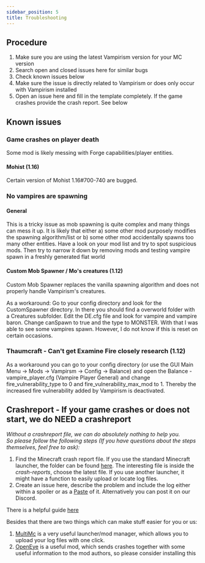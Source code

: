 ```yaml
---
sidebar_position: 5
title: Troubleshooting
---
```


## Procedure
1. Make sure you are using the latest Vampirism version for your MC version
2. Search open and closed issues here for similar bugs
3. Check known issues below
4. Make sure the issue is directly related to Vampirism or does only occur with Vampirism installed
5. Open an issue here and fill in the template completely. If the game crashes provide the crash report. See below

## Known issues
### Game crashes on player death
Some mod is likely messing with Forge capabilities/player entities.
#### Mohist (1.16)
Certain version of Mohist 1.16#700-740 are bugged.

### No vampires are spawning
#### General
This is a tricky issue as mob spawning is quite complex and many things can mess it up.
It is likely that either a) some other mod purposely modifies the spawning algorithm/list or b) some other mod accidentally spawns too many other entities.
Have a look on your mod list and try to spot suspicious mods. Then try to narrow it down by removing mods and testing vampire spawn in a freshly generated flat world
#### Custom Mob Spawner / Mo's creatures (1.12)
Custom Mob Spawner replaces the vanilla spawning algorithm and does not properly handle Vampirism's creatures.

As a workaround:
Go to your config directory and look for the CustomSpawner directory. In there you should find a overworld folder with a Creatures subfolder. Edit the DE.cfg file and look for vampire and vampire baron. Change canSpawn to true and the type to MONSTER.
With that I was able to see some vampires spawn. However, I do not know if this is reset on certain occasions.

### Thaumcraft - Can't get Examine Fire closely research (1.12)
As a workaround you can go to your config directory (or use the GUI Main Menu -> Mods -> Vampirsm -> Config -> Balance) and open the Balance - vampire_player.cfg (Vampire Player General) and change fire_vulnerability_type to 0 and fire_vulnerability_max_mod to 1. Thereby the increased fire vulnerability added by Vampirism is deactivated.

## Crashreport - If your game crashes or does not start, we do NEED a crashreport
_Without a crashreport file, we can do absolutely nothing to help you._  
_So please follow the following steps (If you have questions about the steps themselves, feel free to ask):_

1. Find the Minecraft crash report file. If you use the standard Minecraft launcher, the folder can be found [here](https://minecraft.gamepedia.com/.minecraft). The interesting file is inside the _crash-reports_, choose the latest file. If you use another launcher, it might have a function to easily upload or locate log files.
2. Create an issue here, describe the problem and include the log either within a spoiler or as a [Paste](http://paste.ee) of it. Alternatively you can post it on our Discord.

There is a helpful guide [here](https://hypixel.net/threads/guide-how-to-post-a-crash-report.577718/)


Besides that there are two things which can make stuff easier for you or us:  
1. [MultiMc](http://multimc.org/) is a very useful launcher/mod manager, which allows you to upload your log files with one click.  
2. [OpenEye](http://openeye.openmods.info/download) is a useful mod, which sends crashes together with some useful information to the mod authors, so please consider installing this